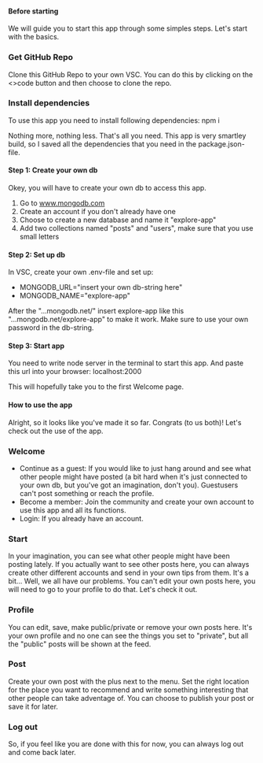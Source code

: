 #### Before starting 
We will guide you to start this app through some simples steps. Let's start with the basics. 

### Get GitHub Repo
Clone this GitHub Repo to your own VSC. You can do this by clicking on the <>code button and then choose to clone the repo.

### Install dependencies
To use this app you need to install following dependencies: 
npm i 

Nothing more, nothing less. That's all you need. This app is very smartley build, so I saved all the dependencies that you need in the package.json-file.

#### Step 1: Create your own db
Okey, you will have to create your own db to access this app. 

1. Go to www.mongodb.com
2. Create an account if you don't already have one
3. Choose to create a new database and name it "explore-app"
4. Add two collections named "posts" and "users", make sure that you use small letters

#### Step 2: Set up db
In VSC, create your own .env-file and set up:
* MONGODB_URL="insert your own db-string here"
* MONGODB_NAME="explore-app"

After the "...mongodb.net/" insert explore-app like this "...mongodb.net/explore-app" to make it work.
Make sure to use your own password in the db-string.

#### Step 3: Start app
You need to write node server in the terminal to start this app. 
And paste this url into your browser: localhost:2000 

This will hopefully take you to the first Welcome page.

#### How to use the app
Alright, so it looks like you've made it so far. Congrats (to us both)! Let's check out the use of the app.

### Welcome
* Continue as a guest: If you would like to just hang around and see what other people might have posted (a bit hard when it's just connected to your own db, but you've got an imagination, don't you). Guestusers can't post something or reach the profile.
* Become a member: Join the community and create your own account to use this app and all its functions.
* Login: If you already have an account.

### Start
In your imagination, you can see what other people might have been posting lately. If you actually want to see other posts here, you can always create other different accounts and send in your own tips from them. It's a bit... Well, we all have our problems. You can't edit your own posts here, you will need to go to your profile to do that. Let's check it out.

### Profile
You can edit, save, make public/private or remove your own posts here. It's your own profile and no one can see the things you set to "private", but all the "public" posts will be shown at the feed. 

### Post 
Create your own post with the plus next to the menu. Set the right location for the place you want to recommend and write something interesting that other people can take adventage of. You can choose to publish your post or save it for later. 

### Log out
So, if you feel like you are done with this for now, you can always log out and come back later. 



